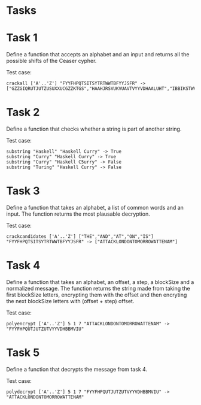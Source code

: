# Tasks

# Task 1
Define a function that accepts an alphabet and an input and returns all the possible shifts of the Ceaser cypher.

Test case:

    crackall ['A'..'Z'] "FYYFHPQTSITSYTRTWWTBFYYJSFR" -> ["GZZGIQRUTJUTZUSUXXUCGZZKTGS","HAAHJRSVUKVUAVTVYYVDHAALUHT","IBBIKSTWVLWVBWUWZZWEIBBMVIU","JCCJLTUXWMXWCXVXAAXFJCCNWJV","KDDKMUVYXNYXDYWYBBYGKDDOXKW","LEELNVWZYOZYEZXZCCZHLEEPYLX","MFFMOWXAZPAZFAYADDAIMFFQZMY","NGGNPXYBAQBAGBZBEEBJNGGRANZ","OHHOQYZCBRCBHCACFFCKOHHSBOA","PIIPRZADCSDCIDBDGGDLPIITCPB","QJJQSABEDTEDJECEHHEMQJJUDQC","RKKRTBCFEUFEKFDFIIFNRKKVERD","SLLSUCDGFVGFLGEGJJGOSLLWFSE","TMMTVDEHGWHGMHFHKKHPTMMXGTF","UNNUWEFIHXIHNIGILLIQUNNYHUG","VOOVXFGJIYJIOJHJMMJRVOOZIVH","WPPWYGHKJZKJPKIKNNKSWPPAJWI","XQQXZHILKALKQLJLOOLTXQQBKXJ","YRRYAIJMLBMLRMKMPPMUYRRCLYK","ZSSZBJKNMCNMSNLNQQNVZSSDMZL","ATTACKLONDONTOMORROWATTENAM","BUUBDLMPOEPOUPNPSSPXBUUFOBN","CVVCEMNQPFQPVQOQTTQYCVVGPCO","DWWDFNORQGRQWRPRUURZDWWHQDP","EXXEGOPSRHSRXSQSVVSAEXXIREQ"]

# Task 2
Define a function that checks whether a string is part of another string.

Test case:

    substring "Haskell" "Haskell Curry" -> True
    substring "Curry" "Haskell Curry" -> True
    substring "Curry" "Haskell C5urry" -> False
    substring "Turing" "Haskell Curry" -> False

# Task 3
Define a function that takes an alphabet, a list of common words and an input. The function returns the most plausable decryption.

Test case:

    crackcandidates ['A'..'Z'] ["THE","AND","AT","ON","IS"] "FYYFHPQTSITSYTRTWWTBFYYJSFR" -> ["ATTACKLONDONTOMORROWATTENAM"]

# Task 4
Define a function that takes an alphabet, an offset, a step, a blockSize and a normalized message. The function returns the string made from taking the first blockSize letters, encrypting them with the offset and then encryting the next blockSize letters with (offset + step) offset.

Test case:

    polyencrypt ['A'..'Z'] 5 1 7 "ATTACKLONDONTOMORROWATTENAM" -> "FYYFHPQUTJUTZUTVYYVDHBBMVIU"

# Task 5
Define a function that decrypts the message from task 4.

Test case:

    polydecrypt ['A'..'Z'] 5 1 7 "FYYFHPQUTJUTZUTVYYVDHBBMVIU" -> "ATTACKLONDONTOMORROWATTENAM"